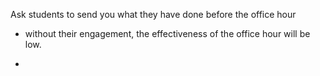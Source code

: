 Ask students to send you what they have done before the office hour 
- without their engagement, the effectiveness of the office hour will be low.

- 
